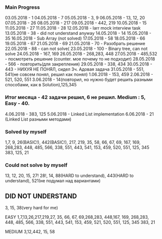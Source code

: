 ### Main Progress ###

03.05.2018 - 1
04.05.2018 - 7
05.05.2018 - 3, 9
06.05.2018 - 13, 12, 20
07.05.2018 - 26
08.05.2018 - 217
09.05.2018 - 442, 219
10.05.2018 - 15
11.05.2018 - 27
11.05.2018 - 28
12.05.2018 - larr mock interview task
13.05.2018 - 38 - did not understand anyway
14.05.2018 - 14
15.05.2018 - 35
16.05.2018 - Sub Array (not solved)
17.05.2018 - 58
18.05.2018 - 66
19.05.2018 - 67
21.05.2018 - 69
21.05.2018 - 70 - Разобрать решение
22.05.2018 - 88 - can not solve(
23.05.2018 - 100 - Binary tree, can not solve
24.05.2018 - 167, 169
26.05.2018 - 268,283, 448
27.05.2018 - 485,532 - посмотреть решение (counter. мое почему то не подходит)
28.05.2018 - 566 - повторить(для закрепления)
29.05.2018 - 338, 434
30.05.2018 - 443 - НИХУЯ НЕ ПОНЯЛ, сидел 3ч. Адовая задача
31.05.2018 - 551, 541(не совсем понял, решил как понял)
1.06.2018 - 153, 459
2.06.2018 - 521, 520, 551
3.06.2018 - 14(повторил, но нужно будет решить разными способами, как в Solution),125,345

### Итог месяца - 42 задачи решил, 6 не решил. Medium : 5, Easy - 40. ###

4.06.2018 - 383, 125
5.06.2018 - Linked List implementation
6.06.2018 - 21 (Linked List разными методами)


### Solved by myself ###
1,7, 9, 26(BASIC!), 442(BASIC!), 217, 219, 35, 58, 66, 67, 69, 167, 169, 268,283, 448, 485, 566, 338, 551, 443, 541, 153, 459, 520, 551, 125, 345
383, 125, 21



### Could not solve by myself ###
13, 12, 20, 15, 27! 28!, 14, 88(HARD to understand), 443(HARD to understand), 521(не подумал над вариантами)

## DID NOT UNDERSTAND ###
3, 15, 38(very hard for me)



EASY
1,7,13,26,217,219,27, 35, 66, 67, 69,268,283, 448,167, 169, 268,283, 448, 485, 566, 338, 551, 443, 541, 153, 459, 521, 520, 551, 125, 345
383, 21

MEDIUM
3,12,442, 15, 58